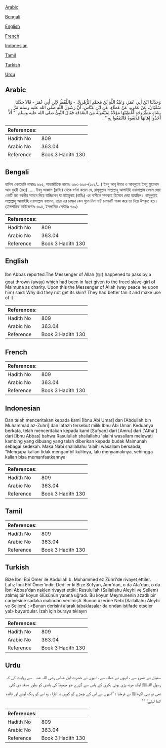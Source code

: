 [Arabic](#arabic)

[Bengali](#bengali)

[English](#english)

[French](#french)

[Indonesian](#indonesian)

[Tamil](#tamil)

[Turkish](#turkish)

[Urdu](#urdu)

## Arabic


<div dir="rtl" lang="ar" style={{fontSize:'larger',backgroundColor:'#f8f9fa',padding:20}}>
وَحَدَّثَنَا ابْنُ أَبِي عُمَرَ، وَعَبْدُ اللَّهِ بْنُ مُحَمَّدٍ الزُّهْرِيُّ، - وَاللَّفْظُ لاِبْنِ أَبِي عُمَرَ - قَالاَ حَدَّثَنَا سُفْيَانُ، عَنْ عَمْرٍو، عَنْ عَطَاءٍ، عَنِ ابْنِ عَبَّاسٍ، أَنَّ رَسُولَ اللَّهِ صلى الله عليه وسلم مَرَّ بِشَاةٍ مَطْرُوحَةٍ أُعْطِيَتْهَا مَوْلاَةٌ لِمَيْمُونَةَ مِنَ الصَّدَقَةِ فَقَالَ النَّبِيُّ صلى الله عليه وسلم ‏ "‏ أَلاَّ أَخَذُوا إِهَابَهَا فَدَبَغُوهُ فَانْتَفَعُوا بِهِ ‏"‏ ‏.‏
</div>
<div style={{backgroundColor:'#f8f9fa',padding:20, marginBottom: 10}}><table> <thead> <tr> <th>References:</th> <th></th> </tr> </thead> <tbody><tr><td>Hadith No</td><td>809</td></tr><tr><td>Arabic No</td><td>363.04</td></tr><tr><td>Reference</td><td>Book 3 Hadith 130</td></tr></tbody></table></div>

## Bengali


<div dir="ltr" lang="bn" style={{fontSize:'larger',backgroundColor:'#f8f9fa',padding:20}}>
হাদিস একাডেমি নাম্বারঃ ৬৯৫, আন্তর্জাতিক নাম্বারঃ ৩৬৩ ৬৯৫-(১০২/...) ইবনু আবূ উমার ও আবদুল্লাহ ইবনু মুহাম্মাদ আয যুহরী (রহঃ) ..... ইবনু আব্বাস (রাযিঃ) থেকে বর্ণনা করেন যে, রাসূলুল্লাহ সাল্লাল্লাহু আলাইহি ওয়াসাল্লাম ফেলে দেয়া একটি মরা বকরীর সামনে দিয়ে যাচ্ছিলেন যা মাইমুনাহ (রাযিঃ) এর দাসীকে সদাকাহ হিসেবে দেয়া হয়েছিল। রাসূলুল্লাহ সাল্লাল্লাহু আলাইহি ওয়াসাল্লাম বললেন, তারা এর চামড়া কেন খুলে নিল না? চামড়াটি পাকা করে তা দিয়ে উপকৃত হত। (ইসলামিক ফাউন্ডেশনঃ ৬৯৪, ইসলামিক সেন্টারঃ ৭০৯)
</div>
<div style={{backgroundColor:'#f8f9fa',padding:20, marginBottom: 10}}><table> <thead> <tr> <th>References:</th> <th></th> </tr> </thead> <tbody><tr><td>Hadith No</td><td>809</td></tr><tr><td>Arabic No</td><td>363.04</td></tr><tr><td>Reference</td><td>Book 3 Hadith 130</td></tr></tbody></table></div>

## English


<div dir="ltr" lang="en" style={{fontSize:'larger',backgroundColor:'#f8f9fa',padding:20}}>
Ibn Abbas reported:The Messenger of Allah (ﷺ) happened to pass by a goat thrown (away) which had been in fact given to the freed slave-girl of Maimuna as charity. Upon this the Messenger of Allah (way peace he upon him) said: Why did they not get its skin? They had better tan it and make use of it
</div>
<div style={{backgroundColor:'#f8f9fa',padding:20, marginBottom: 10}}><table> <thead> <tr> <th>References:</th> <th></th> </tr> </thead> <tbody><tr><td>Hadith No</td><td>809</td></tr><tr><td>Arabic No</td><td>363.04</td></tr><tr><td>Reference</td><td>Book 3 Hadith 130</td></tr></tbody></table></div>

## French


<div dir="ltr" lang="fr" style={{fontSize:'larger',backgroundColor:'#f8f9fa',padding:20}}>

</div>
<div style={{backgroundColor:'#f8f9fa',padding:20, marginBottom: 10}}><table> <thead> <tr> <th>References:</th> <th></th> </tr> </thead> <tbody><tr><td>Hadith No</td><td>809</td></tr><tr><td>Arabic No</td><td>363.04</td></tr><tr><td>Reference</td><td>Book 3 Hadith 130</td></tr></tbody></table></div>

## Indonesian


<div dir="ltr" lang="id" style={{fontSize:'larger',backgroundColor:'#f8f9fa',padding:20}}>
Dan telah menceritakan kepada kami [Ibnu Abi Umar] dan [Abdullah bin Muhammad az-Zuhri] dan lafazh tersebut milik Ibnu Abi Umar. Keduanya berkata, telah menceritakan kepada kami [Sufyan] dari [Amru] dari ['Atha'] dari [Ibnu Abbas] bahwa Rasulullah shallallahu 'alaihi wasallam melewati kambing yang dibuang yang telah diberikan kepada budak Maimunah sebagai sedekah. Maka Nabi shallallahu 'alaihi wasallam bersabda, "Mengapa kalian tidak mengambil kulitnya, lalu menyamaknya, sehingga kalian bisa memanfaatkannya
</div>
<div style={{backgroundColor:'#f8f9fa',padding:20, marginBottom: 10}}><table> <thead> <tr> <th>References:</th> <th></th> </tr> </thead> <tbody><tr><td>Hadith No</td><td>809</td></tr><tr><td>Arabic No</td><td>363.04</td></tr><tr><td>Reference</td><td>Book 3 Hadith 130</td></tr></tbody></table></div>

## Tamil


<div dir="ltr" lang="ta" style={{fontSize:'larger',backgroundColor:'#f8f9fa',padding:20}}>

</div>
<div style={{backgroundColor:'#f8f9fa',padding:20, marginBottom: 10}}><table> <thead> <tr> <th>References:</th> <th></th> </tr> </thead> <tbody><tr><td>Hadith No</td><td>809</td></tr><tr><td>Arabic No</td><td>363.04</td></tr><tr><td>Reference</td><td>Book 3 Hadith 130</td></tr></tbody></table></div>

## Turkish


<div dir="ltr" lang="tr" style={{fontSize:'larger',backgroundColor:'#f8f9fa',padding:20}}>
Bize İbni Ebî Ömer ile Abdullah b. Muhammed ez Zührî'de rivayet ettiler. Lafız İbni Ebî Ömer'indir. Dediler ki Bize Süfyan, Amr'dan, o da Ata'dan, o da İbni Abbas'dan naklen rivayet ettiki: Resulullah (Sallallahu Aleyhi ve Sellem) atılmış bir koyun ölüsünün yanına uğradı. Bu koyun Meymunenin azadlı bir cariyesine sadaka malından verilmişti. Bunun üzerine Nebi (Sallallahu Aleyhi ve Sellem) : «Bunun derisini alarak tabaklasalar da ondan istifade etseler ya!» buyurdular. İzah için buraya tıklayın
</div>
<div style={{backgroundColor:'#f8f9fa',padding:20, marginBottom: 10}}><table> <thead> <tr> <th>References:</th> <th></th> </tr> </thead> <tbody><tr><td>Hadith No</td><td>809</td></tr><tr><td>Arabic No</td><td>363.04</td></tr><tr><td>Reference</td><td>Book 3 Hadith 130</td></tr></tbody></table></div>

## Urdu


<div dir="rtl" lang="ur" style={{fontSize:'larger',backgroundColor:'#f8f9fa',padding:20}}>
سفیان نے عمرو سے ، انہوں نے عطاء سے ، انہوں نے حضرت ابن عباس ‌رضی ‌اللہ ‌عنہ ‌ ‌ سے روایت کی کہ رسول اللہﷺ ایک مردہ پڑی ہوئی بکری کے پاس سے گزرے جو میمونہؓ کی باندی کو بطور صدقہ دی گئی تھی تو نبی اکرمﷺ نے فرمایا : ’’انہوں نے اس کے چمڑے کو کیوں نہ اتارا ، وہ اس کو رنگ لیتے اور فائدہ اٹھا لیتے! ‘ ‘
</div>
<div style={{backgroundColor:'#f8f9fa',padding:20, marginBottom: 10}}><table> <thead> <tr> <th>References:</th> <th></th> </tr> </thead> <tbody><tr><td>Hadith No</td><td>809</td></tr><tr><td>Arabic No</td><td>363.04</td></tr><tr><td>Reference</td><td>Book 3 Hadith 130</td></tr></tbody></table></div>
